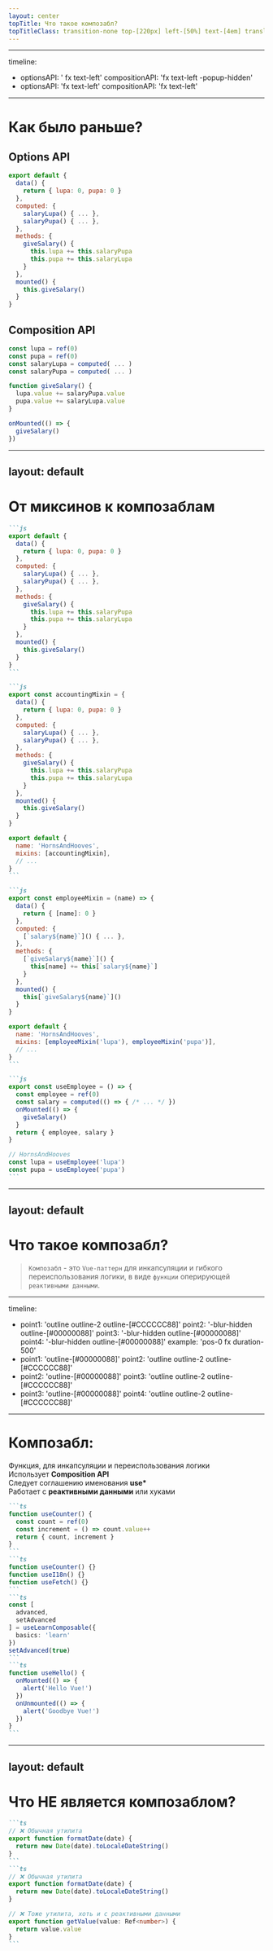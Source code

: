 ```yaml
---
layout: center
topTitle: Что такое композабл?
topTitleClass: transition-none top-[220px] left-[50%] text-[4em] translate-x-[-50%] w-max
---
```


---
timeline:
  - optionsAPI: ' fx text-left'
    compositionAPI: 'fx text-left -popup-hidden'
  - optionsAPI: 'fx text-left'
    compositionAPI: 'fx text-left'
---

<h1 class="text-center $obj pos-509_60">Как было раньше?</h1>

<div class="grid grid-cols-2 gap-4 mt-15">

<div :class="t.optionsAPI">
<h2 class="mb-4 text-center block w-full">Options API</h2>

```js
export default {
  data() {
    return { lupa: 0, pupa: 0 }
  },
  computed: {
    salaryLupa() { ... },
    salaryPupa() { ... },
  },
  methods: {
    giveSalary() {
      this.lupa += this.salaryPupa
      this.pupa += this.salaryLupa
    }
  },
  mounted() {
    this.giveSalary()
  }
}
```

</div>

<div :class="t.compositionAPI">
<h2 class="mb-4 text-center block w-full">Composition API</h2>

```js
const lupa = ref(0)
const pupa = ref(0)
const salaryLupa = computed( ... )
const salaryPupa = computed( ... )

function giveSalary() {
  lupa.value += salaryPupa.value
  pupa.value += salaryLupa.value
}

onMounted(() => {
  giveSalary()
})
```

</div>
</div>


---
layout: default
---

# От миксинов к композаблам

````md magic-move
```js
export default {
  data() {
    return { lupa: 0, pupa: 0 }
  },
  computed: {
    salaryLupa() { ... },
    salaryPupa() { ... },
  },
  methods: {
    giveSalary() {
      this.lupa += this.salaryPupa
      this.pupa += this.salaryLupa
    }
  },
  mounted() {
    this.giveSalary()
  }
}
```

```js
export const accountingMixin = {
  data() {
    return { lupa: 0, pupa: 0 }
  },
  computed: {
    salaryLupa() { ... },
    salaryPupa() { ... },
  },
  methods: {
    giveSalary() {
      this.lupa += this.salaryPupa
      this.pupa += this.salaryLupa
    }
  },
  mounted() {
    this.giveSalary()
  }
}

export default {
  name: 'HornsAndHooves',
  mixins: [accountingMixin],
  // ...
}
```

```js
export const employeeMixin = (name) => {
  data() {
    return { [name]: 0 }
  },
  computed: {
    [`salary${name}`]() { ... },
  },
  methods: {
    [`giveSalary${name}`]() {
      this[name] += this[`salary${name}`]
    }
  },
  mounted() {
    this[`giveSalary${name}`]()
  }
}

export default {
  name: 'HornsAndHooves',
  mixins: [employeeMixin('lupa'), employeeMixin('pupa')],
  // ...
}
```

```js
export const useEmployee = () => {
  const employee = ref(0)
  const salary = computed(() => { /* ... */ })
  onMounted(() => {
    giveSalary()
  }
  return { employee, salary }
}

// HornsAndHooves
const lupa = useEmployee('lupa')
const pupa = useEmployee('pupa')
```
````

---
layout: default
---

# Что такое композабл?

> `Композабл` - это `Vue-паттерн` для инкапсуляции и гибкого переиспользования логики, в виде `функции` оперирующей `реактивными данными`.

---
timeline:
  - point1: 'outline outline-2 outline-[#CCCCCC88]'
    point2: '-blur-hidden outline-[#00000088]'
    point3: '-blur-hidden outline-[#00000088]'
    point4: '-blur-hidden outline-[#00000088]'
    example: 'pos-0 fx duration-500'
  - point1: 'outline-[#00000088]'
    point2: 'outline outline-2 outline-[#CCCCCC88]'
  - point2: 'outline-[#00000088]'
    point3: 'outline outline-2 outline-[#CCCCCC88]'
  - point3: 'outline-[#00000088]'
    point4: 'outline outline-2 outline-[#CCCCCC88]'
---

<h1 class="text-center">Композабл:</h1>

<div class="items-grid">
  <div class="item fx duration-400" :class="t.point1">
    <div class="item-icon">
      <MaterialSymbolsCycle/>
    </div>
    <div>
      Функция, для инкапсуляции и переиспользования логики
    </div>
  </div>
  <div class="item fx duration-400" :class="t.point2">
    <div class="item-icon">
      <LineiconsBricks/>
    </div>
    <div>
      Использует <strong>Composition API</strong>
    </div>
  </div>
    <div class="item fx duration-400" :class="t.point3">
    <div class="item-icon">
      <MingcuteAsteriskFill/>
    </div>
    <div>
      Следует соглашению именования <strong>use*</strong>
    </div>
  </div>
  <div class="item fx duration-400" :class="t.point4">
    <div class="item-icon">
      <FlowbiteVueSolid/>
    </div>
    <div>
      Работает с <strong>реактивными данными</strong> или хуками
    </div>
  </div>
  <div class="item-example fx example row-span-4 no-bg" :class="t.example">

<div :class="t.example">

````md magic-move {lines: false}
```ts
function useCounter() {
  const count = ref(0)
  const increment = () => count.value++
  return { count, increment }
}
```
```ts
function useCounter() {}
function useI18n() {}
function useFetch() {}
```
```ts
const [
  advanced, 
  setAdvanced
] = useLearnComposable({
  basics: 'learn'
})
setAdvanced(true)
```
```ts
function useHello() {
  onMounted(() => {
    alert('Hello Vue!')
  })
  onUnmounted(() => {
    alert('Goodbye Vue!')
  })
}
```
````

</div>

  </div>
</div>

---
layout: default
---

# Что НЕ является композаблом?

````md magic-move
```ts
// ❌ Обычная утилита
export function formatDate(date) {
  return new Date(date).toLocaleDateString()
}
```
```ts
// ❌ Обычная утилита
export function formatDate(date) {
  return new Date(date).toLocaleDateString()
}

// ❌ Тоже утилита, хоть и с реактивными данными
export function getValue(value: Ref<number>) {
  return value.value
}
```
````
